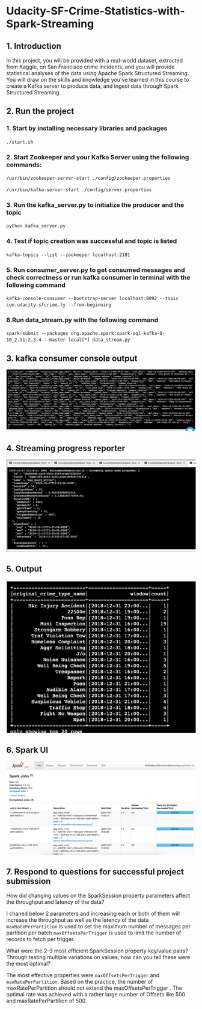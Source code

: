# Udacity-SF-Crime-Statistics-with-Spark-Streaming

## 1. Introduction
In this project, you will be provided with a real-world dataset, extracted from Kaggle, on San Francisco crime incidents, and you will provide statistical analyses of the data using Apache Spark Structured Streaming. You will draw on the skills and knowledge you've learned in this course to create a Kafka server to produce data, and ingest data through Spark Structured Streaming.

## 2. Run the project
### 1. Start by installing necessary libraries and packages

`./start.sh`

### 2. Start Zookeeper and your Kafka Server using the following commands:

`/usr/bin/zookeeper-server-start ./config/zookeeper.properties`

`/usr/bin/kafka-server-start ./config/server.properties`

### 3. Run the kafka_server.py to initialize the producer and the topic
`python kafka_server.py`

### 4. Test if topic creation was successful and topic is listed

`kafka-topics --list --zookeeper localhost:2181`

### 5. Run consumer_server.py to get consumed messages and check correctness or run kafka consumer in terminal with the following command

`kafka-console-consumer --bootstrap-server localhost:9092 --topic com.udacity.sfcrime.ly --from-beginning`

### 6.Run data_stream.py with the following command

`spark-submit --packages org.apache.spark:spark-sql-kafka-0-10_2.11:2.3.4 --master local[*] data_stream.py`

## 3. kafka consumer console output
![Screenshot](consume_data.jpeg)

## 4. Streaming progress reporter
![Screenshot](process_report.jpeg)

## 5. Output
![Screenshot](stats.jpeg)

## 6. Spark UI
![Screenshot](spark_ui.jpeg)

## 7. Respond to questions for successful project submission

How did changing values on the SparkSession property parameters affect the throughput and latency of the data?

I chaned below 2 parameters and increasing each or both of them will increase the throughput as well as the latency of the data
`maxRatePerPartition` is used to set the maximum number of messages per partition per batch
`maxOffsetsPerTrigger` is used to limit the number of records to fetch per trigger. 


What were the 2-3 most efficient SparkSession property key/value pairs? Through testing multiple variations on values, how can you tell these were the most optimal?

The most effective properties were `maxOffsetsPerTrigger` and `maxRatePerPartition`.
Based on the practice, the number of maxRatePerPartition should not extend the maxOffsetsPerTrigger
. The optimal rate was achieved with a rather large number of Offsets like 500
and maxRatePerPartition of 500.
